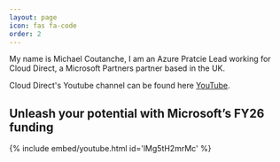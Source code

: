 ```yaml
---
layout: page
icon: fas fa-code
order: 2
---
```


My name is Michael Coutanche, I am an Azure Pratcie Lead working for Cloud Direct, a Microsoft Partners partner based in the UK. 

Cloud Direct's Youtube channel can be found here [YouTube](https://www.youtube.com/@CloudDirectUK).

## Unleash your potential with Microsoft’s FY26 funding

{% include embed/youtube.html id='lMg5tH2mrMc' %}